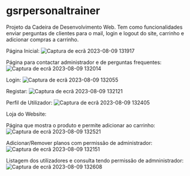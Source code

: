 # gsrpersonaltrainer

Projeto da Cadeira de Desenvolvimento Web.
Tem como funcionalidades enviar perguntas de clientes para o mail, login e logout do site, carrinho e adicionar compras a carrinho.

Página Inicial:
![Captura de ecrã 2023-08-09 131917](https://github.com/Diogo-xico/gsrpersonaltrainer/assets/72604366/ee3ecda3-d6d0-4d2f-b99c-d27bd003f98e)

Página para contactar administrador e de perguntas frequentes:
![Captura de ecrã 2023-08-09 132014](https://github.com/Diogo-xico/gsrpersonaltrainer/assets/72604366/e9f50f91-ad7b-4a51-aee5-d597f0cef90f)


Login:
![Captura de ecrã 2023-08-09 132055](https://github.com/Diogo-xico/gsrpersonaltrainer/assets/72604366/e3f337d5-65f0-4491-ae71-65447332bac8)

Registar:
![Captura de ecrã 2023-08-09 132121](https://github.com/Diogo-xico/gsrpersonaltrainer/assets/72604366/4ffcae31-c8f1-4731-88aa-732f73996860)

Perfil de Utilizador:
![Captura de ecrã 2023-08-09 132405](https://github.com/Diogo-xico/gsrpersonaltrainer/assets/72604366/ab1a020b-4a27-4611-9306-9c715461cd1a)

Loja do Website:


Página que mostra o produto e permite adicionar ao carrinho:
![Captura de ecrã 2023-08-09 132521](https://github.com/Diogo-xico/gsrpersonaltrainer/assets/72604366/51a9e13e-ebd5-4987-857c-3a241d7d5020)

Adicionar/Remover planos com permissão de administrador:
![Captura de ecrã 2023-08-09 132151](https://github.com/Diogo-xico/gsrpersonaltrainer/assets/72604366/3fb1b26a-e537-4009-8531-f3e39123bda9)

Listagem dos utilizadores e consulta tendo permissão de admninistrador:
![Captura de ecrã 2023-08-09 132608](https://github.com/Diogo-xico/gsrpersonaltrainer/assets/72604366/fc9c46c4-305a-4f0d-b73b-3b2b229052ef)

